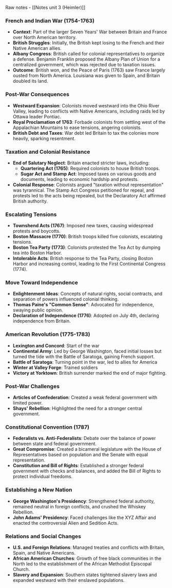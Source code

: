 Raw notes - [[Notes unit 3 (Heimler)]]
### French and Indian War (1754-1763)

- **Context**: Part of the larger Seven Years' War between Britain and France over North American territory.
- **British Struggles**: Initially, the British kept losing to the French and their Native American allies.
- **Albany Congress**: British called for colonial representatives to organize a defense. Benjamin Franklin proposed the Albany Plan of Union for a centralized government, which was rejected due to taxation issues.
- **Outcome**: British won, and the Peace of Paris (1763) saw France largely ousted from North America. Louisiana was given to Spain, and Britain doubled its land.

### Post-War Consequences

- **Westward Expansion**: Colonists moved westward into the Ohio River Valley, leading to conflicts with Native Americans, including raids led by Ottawa leader Pontiac.
- **Royal Proclamation of 1763**: Forbade colonists from settling west of the Appalachian Mountains to ease tensions, angering colonists.
- **British Debt and Taxes**: War debt led Britain to tax the colonies more heavily, sparking resentment.

### Taxation and Colonial Resistance

- **End of Salutary Neglect**: Britain enacted stricter laws, including:
    - **Quartering Act (1765)**: Required colonists to house British troops.
    - **Sugar Act and Stamp Act**: Imposed taxes on various goods and documents, leading to economic hardship and protests.
- **Colonial Response**: Colonists argued "taxation without representation" was tyrannical. The Stamp Act Congress petitioned for repeal, and protests led to the acts being repealed, but the Declaratory Act affirmed British authority.

### Escalating Tensions

- **Townshend Acts (1767)**: Imposed new taxes, causing widespread protests and boycotts.
- **Boston Massacre (1770)**: British troops killed five colonists, escalating tensions.
- **Boston Tea Party (1773)**: Colonists protested the Tea Act by dumping tea into Boston Harbor.
- **Intolerable Acts**: British response to the Tea Party, closing Boston Harbor and increasing control, leading to the First Continental Congress (1774).

### Move Toward Independence

- **Enlightenment Ideas**: Concepts of natural rights, social contracts, and separation of powers influenced colonial thinking.
- **Thomas Paine's "Common Sense"**: Advocated for independence, swaying public opinion.
- **Declaration of Independence (1776)**: Adopted on July 4th, declaring independence from Britain.

### American Revolution (1775-1783)

- **Lexington and Concord**: Start of the war
- **Continental Army**: Led by George Washington, faced initial losses but turned the tide with the Battle of Saratoga, gaining French support.
- **Battle of Saratoga**: Turning point in the war, led to allies for America
- **Winter at Valley Forge**: Trained soldiers
- **Victory at Yorktown**: British surrender marked the end of major fighting.

### Post-War Challenges

- **Articles of Confederation**: Created a weak federal government with limited power.
- **Shays' Rebellion**: Highlighted the need for a stronger central government.

### Constitutional Convention (1787)

- **Federalists vs. Anti-Federalists**: Debate over the balance of power between state and federal government.
- **Great Compromise**: Created a bicameral legislature with the House of Representatives based on population and the Senate with equal representation.
- **Constitution and Bill of Rights**: Established a stronger federal government with checks and balances, and added the Bill of Rights to protect individual freedoms.

### Establishing a New Nation

- **George Washington's Presidency**: Strengthened federal authority, remained neutral in foreign conflicts, and crushed the Whiskey Rebellion.
- **John Adams' Presidency**: Faced challenges like the XYZ Affair and enacted the controversial Alien and Sedition Acts.

### Relations and Social Changes

- **U.S. and Foreign Relations**: Managed treaties and conflicts with Britain, Spain, and Native Americans.
- **African American Churches**: Growth of free black communities in the North led to the establishment of the African Methodist Episcopal Church.
- **Slavery and Expansion**: Southern states tightened slavery laws and expanded westward with their enslaved populations.